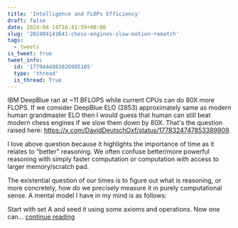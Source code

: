 ```yaml
---
title: 'Intelligence and FLOPs Efficiency'
draft: false
date: 2024-04-14T16:41:59+00:00
slug: '202404141641-chess-engines-slow-motion-rematch'
tags:
  - tweets
is_tweet: true
tweet_info:
  id: '1779444983826985105'
  type: 'thread'
  is_thread: True
---
```




IBM DeepBlue ran at ~11 BFLOPS while current CPUs can do 80X more FLOPS. If we consider DeepBlue ELO (2853) approximately same as modern human grandmaster ELO then I would guess that human can still beat modern chess engines if we slow them down by 80X. That's the question raised here: <https://x.com/DavidDeutschOxf/status/1778324747853389909>.

I love above question because it highlights the importance of time as it relates to “better” reasoning. We often confuse better/more powerful reasoning with simply faster computation or computation with access to larger memory/scratch pad.

The existential question of our times is to figure out what is reasoning, or more concretely, how do we precisely measure it in purely computational sense. A mental model I have in my mind is as follows:

Start with set A and seed it using some axioms and operations. Now one can… [continue reading](https://x.com/sytelus/status/1779444983826985105)
